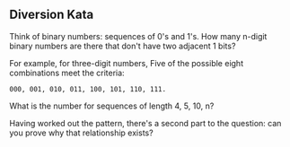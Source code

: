 ## Diversion Kata

Think of binary numbers: sequences of 0's and 1's. How many
n-digit binary numbers are there that don't have two adjacent
1 bits?

For example, for three-digit numbers, Five of the possible
eight combinations meet the criteria:

    000, 001, 010, 011, 100, 101, 110, 111.

What is the number for sequences of length 4, 5, 10, n?

Having worked out the pattern, there's a second part to the
question: can you prove why that relationship exists?